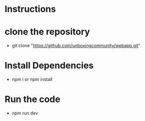 # Instructions
  # clone the repository 
  - git clone "https://github.com/unboxingcommunity/webapp.git"
  # Install Dependencies
 - npm i or npm install
 # Run the code
 - npm run dev